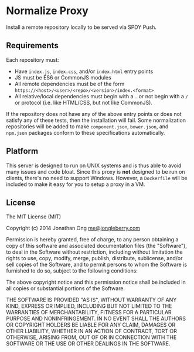 
# Normalize Proxy

Install a remote repository locally to be served via SPDY Push.

## Requirements

Each repository must:

- Have `index.js`, `index.css`, and/or `index.html` entry points
- JS must be ES6 or CommonJS modules
- All remote dependencies must be of the form `https://<host>/<user>/<repo>/<version>/index.<format>`
- All relative/local dependencies must begin with a `.` or not begin with a `/` or protocol (i.e. like HTML/CSS, but not like CommonJS).

If the repository does not have any of the above entry points or does not satisfy any of these tests,
then the installation will fail.
Some normalization repositories will be added to make `component.json`, `bower.json`, and `npm.json` packages conform to these specifications automatically.

## Platform

This server is designed to run on UNIX systems and is thus able to avoid many issues and code bloat.
Since this proxy is __not__ designed to be run on clients, there's no need to support Windows.
However, a `Dockerfile` will be included to make it easy for you to setup a proxy in a VM.

## License

The MIT License (MIT)

Copyright (c) 2014 Jonathan Ong me@jongleberry.com

Permission is hereby granted, free of charge, to any person obtaining a copy
of this software and associated documentation files (the "Software"), to deal
in the Software without restriction, including without limitation the rights
to use, copy, modify, merge, publish, distribute, sublicense, and/or sell
copies of the Software, and to permit persons to whom the Software is
furnished to do so, subject to the following conditions:

The above copyright notice and this permission notice shall be included in
all copies or substantial portions of the Software.

THE SOFTWARE IS PROVIDED "AS IS", WITHOUT WARRANTY OF ANY KIND, EXPRESS OR
IMPLIED, INCLUDING BUT NOT LIMITED TO THE WARRANTIES OF MERCHANTABILITY,
FITNESS FOR A PARTICULAR PURPOSE AND NONINFRINGEMENT. IN NO EVENT SHALL THE
AUTHORS OR COPYRIGHT HOLDERS BE LIABLE FOR ANY CLAIM, DAMAGES OR OTHER
LIABILITY, WHETHER IN AN ACTION OF CONTRACT, TORT OR OTHERWISE, ARISING FROM,
OUT OF OR IN CONNECTION WITH THE SOFTWARE OR THE USE OR OTHER DEALINGS IN
THE SOFTWARE.
